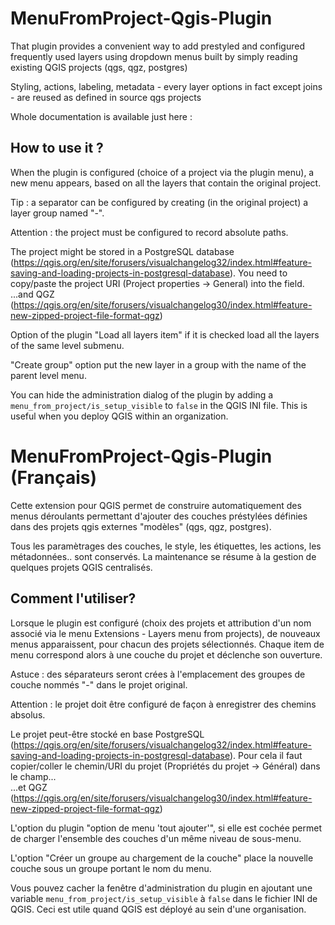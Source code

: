 MenuFromProject-Qgis-Plugin 
===========================

That plugin provides a convenient way to add prestyled and configured frequently used layers using dropdown menus built by simply reading existing QGIS projects (qgs, qgz, postgres)

Styling, actions, labeling, metadata - every layer options in fact except joins - are reused as defined in source qgs projects

Whole documentation is available just here :


How to use it ?
----------------

When the plugin is configured (choice of a project via the plugin menu), a new menu appears, based on all the layers that contain the original project.

Tip : a separator can be configured by creating (in the original project) a layer group named "-".

Attention : the project must be configured to record absolute paths.

The project might be stored in a PostgreSQL database (https://qgis.org/en/site/forusers/visualchangelog32/index.html#feature-saving-and-loading-projects-in-postgresql-database). You need to copy/paste the project URI (Project properties -> General) into the field.
...and QGZ (https://qgis.org/en/site/forusers/visualchangelog30/index.html#feature-new-zipped-project-file-format-qgz)

Option of the plugin "Load all layers item" if it is checked load all the layers of the same level submenu.

"Create group" option put the new layer in a group with the name of the parent level menu.

You can hide the administration dialog of the plugin by adding a `menu_from_project/is_setup_visible` to `false` in the QGIS INI file. This is useful when you deploy QGIS within an organization.

MenuFromProject-Qgis-Plugin (Français)
======================================

Cette extension pour QGIS permet de construire automatiquement des menus déroulants permettant d'ajouter des couches préstylées définies dans des projets qgis externes "modèles" (qgs, qgz, postgres). 

Tous les paramètrages des couches, le style, les étiquettes, les actions, les métadonnées.. sont conservés. La maintenance se résume à la gestion de quelques projets QGIS centralisés. 

Comment l'utiliser?
-------------------

Lorsque le plugin est configuré (choix des projets et attribution d'un nom associé via le menu Extensions - Layers menu from projects), de nouveaux menus apparaissent, pour chacun des projets sélectionnés. 
Chaque item de menu correspond alors à une couche du projet et déclenche son ouverture.

Astuce : des séparateurs seront crées à l'emplacement des groupes de couche nommés "-" dans le projet original.

Attention : le projet doit être configuré de façon à enregistrer des chemins absolus.

Le projet peut-être stocké en base PostgreSQL (https://qgis.org/en/site/forusers/visualchangelog32/index.html#feature-saving-and-loading-projects-in-postgresql-database). Pour cela il faut copier/coller le chemin/URI du projet (Propriétés du projet -> Général) dans le champ...  
...et QGZ (https://qgis.org/en/site/forusers/visualchangelog30/index.html#feature-new-zipped-project-file-format-qgz)

L'option du plugin "option de menu 'tout ajouter'", si elle est cochée permet de charger l'ensemble des couches d'un même niveau de sous-menu.

L'option "Créer un groupe au chargement de la couche" place la nouvelle couche sous un groupe portant le nom du menu.

Vous pouvez cacher la fenêtre d'administration du plugin en ajoutant une variable `menu_from_project/is_setup_visible` à `false` dans le fichier INI de QGIS. Ceci est utile quand QGIS est déployé au sein d'une organisation.


